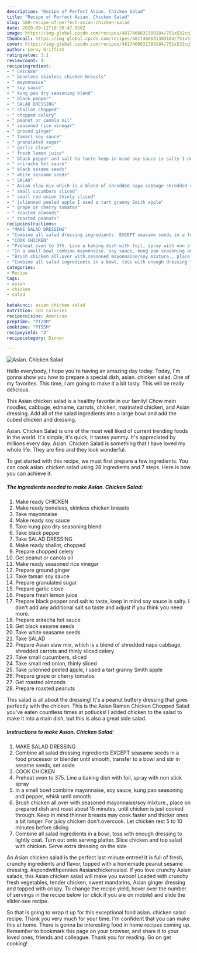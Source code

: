 ```yaml
---
description: "Recipe of Perfect Asian. Chicken Salad"
title: "Recipe of Perfect Asian. Chicken Salad"
slug: 580-recipe-of-perfect-asian-chicken-salad
date: 2020-09-12T19:38:47.050Z
image: https://img-global.cpcdn.com/recipes/4817466631389184/751x532cq70/asian-chicken-salad-recipe-main-photo.jpg
thumbnail: https://img-global.cpcdn.com/recipes/4817466631389184/751x532cq70/asian-chicken-salad-recipe-main-photo.jpg
cover: https://img-global.cpcdn.com/recipes/4817466631389184/751x532cq70/asian-chicken-salad-recipe-main-photo.jpg
author: Leroy Griffith
ratingvalue: 3.1
reviewcount: 4
recipeingredient:
- " CHICKEN"
- " boneless skinless chicken breasts"
- " mayonnaise"
- " soy sauce"
- " kung pao dry seasoning blend"
- " black pepper"
- " SALAD DRESSING"
- " shallot chopped"
- " chopped celery"
- " peanut or canola oil"
- " seasoned rice vinegar"
- " ground ginger"
- " tamari soy sauce"
- " granulated sugar"
- " garlic clove"
- " fresh lemon juice"
- " black pepper and salt to taste keep in mind soy sauce is salty I dont add any additional salt so taste and adjust if you think you need more"
- " sriracha hot sauce"
- " black sesame seeds"
- " white seasame seeds"
- " SALAD"
- " Asian slaw mix which is a blend of shredded napa cabbage shredded carrots and thinly sliced celery"
- " small cucumbers sliced"
- " small red onion thinly sliced"
- " julienned peeled apple I used a tart granny Smith apple"
- " grape or cherry tomatos"
- " roasted almonds"
- " roasted peanuts"
recipeinstructions:
- "MAKE SALAD DRESSING"
- "Combine all salad dressing ingredients  EXCEPT seasame seeds in a food processor or blender until smooth, transfer to a bowl and stir in sesame seeds, set aside"
- "COOK CHICKEN"
- "Preheat oven to 375. Line a baking dish with foil, spray with non stick spray"
- "In a small bowl combine mayonnaise, soy sauce, kung pao seasoning and pepper, whisk until smooth"
- "Brush chicken all.over with.seasoned mayonnaise/soy mixture., place on prepared dish and roast about 15 minutes, until chicken is just cooked through. Keep in mind thinner breasts may cook.faster and thicker ones a bit longer. For juicy chicken don&#39;t.overcook. Let chicken rest 5 to 10 minutes before slicing"
- "Combine all salad ingredients in a bowl, toss with enough dressing to lightly coat. Turn out onto serving platter. Slice chicken and top salad with chicken. Serve extra dressing on the side"
categories:
- Recipe
tags:
- asian
- chicken
- salad

katakunci: asian chicken salad 
nutrition: 101 calories
recipecuisine: American
preptime: "PT29M"
cooktime: "PT55M"
recipeyield: "3"
recipecategory: Dinner

---
```



![Asian. Chicken Salad](https://img-global.cpcdn.com/recipes/4817466631389184/751x532cq70/asian-chicken-salad-recipe-main-photo.jpg)

Hello everybody, I hope you're having an amazing day today. Today, I'm gonna show you how to prepare a special dish, asian. chicken salad. One of my favorites. This time, I am going to make it a bit tasty. This will be really delicious.

This Asian chicken salad is a healthy favorite in our family! Chow mein noodles, cabbage, edmame, carrots, chicken, marinated chicken, and Asian dressing. Add all of the salad ingredients into a large bowl and add the cubed chicken and dressing.

Asian. Chicken Salad is one of the most well liked of current trending foods in the world. It's simple, it's quick, it tastes yummy. It's appreciated by millions every day. Asian. Chicken Salad is something that I have loved my whole life. They are fine and they look wonderful.


To get started with this recipe, we must first prepare a few ingredients. You can cook asian. chicken salad using 28 ingredients and 7 steps. Here is how you can achieve it.

<!--inarticleads1-->

##### The ingredients needed to make Asian. Chicken Salad:

1. Make ready  CHICKEN
1. Make ready  boneless, skinless chicken breasts
1. Take  mayonnaise
1. Make ready  soy sauce
1. Take  kung pao dry seasoning blend
1. Take  black pepper
1. Take  SALAD DRESSING
1. Make ready  shallot, chopped
1. Prepare  chopped celery
1. Get  peanut or canola oil
1. Make ready  seasoned rice vinegar
1. Prepare  ground ginger
1. Take  tamari soy sauce
1. Prepare  granulated sugar
1. Prepare  garlic clove
1. Prepare  fresh lemon juice
1. Prepare  black pepper and salt to taste, keep in mind soy sauce is salty. I don&#39;t add any additional salt so taste and adjust if you think you need more.
1. Prepare  sriracha hot sauce
1. Get  black sesame seeds
1. Take  white seasame seeds
1. Take  SALAD
1. Prepare  Asian slaw mix, which is a blend of shredded napa cabbage, shredded carrots and thinly sliced celery
1. Take  small cucumbers, sliced
1. Take  small red onion, thinly sliced
1. Take  julienned peeled apple, I used a tart granny Smith apple
1. Prepare  grape or cherry tomatos
1. Get  roasted almonds
1. Prepare  roasted peanuts


This salad is all about the dressing! It&#39;s a peanut buttery dressing that goes perfectly with the chicken. This is the Asian Ramen Chicken Chopped Salad you&#39;ve eaten countless times at potlucks! I added chicken to the salad to make it into a main dish, but this is also a great side salad. 

<!--inarticleads2-->

##### Instructions to make Asian. Chicken Salad:

1. MAKE SALAD DRESSING
1. Combine all salad dressing ingredients  EXCEPT seasame seeds in a food processor or blender until smooth, transfer to a bowl and stir in sesame seeds, set aside
1. COOK CHICKEN
1. Preheat oven to 375. Line a baking dish with foil, spray with non stick spray
1. In a small bowl combine mayonnaise, soy sauce, kung pao seasoning and pepper, whisk until smooth
1. Brush chicken all.over with.seasoned mayonnaise/soy mixture., place on prepared dish and roast about 15 minutes, until chicken is just cooked through. Keep in mind thinner breasts may cook.faster and thicker ones a bit longer. For juicy chicken don&#39;t.overcook. Let chicken rest 5 to 10 minutes before slicing
1. Combine all salad ingredients in a bowl, toss with enough dressing to lightly coat. Turn out onto serving platter. Slice chicken and top salad with chicken. Serve extra dressing on the side


An Asian chicken salad is the perfect last-minute entree! It is full of fresh, crunchy ingredients and flavor, topped with a homemade peanut sesame dressing. #spendwithpennies #asianchickensalad. If you love crunchy Asian salads, this Asian chicken salad will make you swoon! Loaded with crunchy fresh vegetables, tender chicken, sweet mandarins, Asian ginger dressing and topped with crispy. To change the recipe yield, hover over the number of servings in the recipe below (or click if you are on mobile) and slide the slider-see recipe. 

So that is going to wrap it up for this exceptional food asian. chicken salad recipe. Thank you very much for your time. I'm confident that you can make this at home. There is gonna be interesting food in home recipes coming up. Remember to bookmark this page on your browser, and share it to your loved ones, friends and colleague. Thank you for reading. Go on get cooking!
